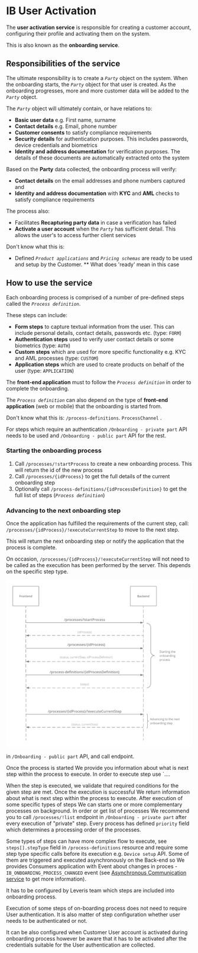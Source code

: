 # IB User Activation

The **user activation service** is responsible for creating a customer account, configuring their profile and activating them on the system.

This is also known as the **onboarding service**.

## Responsibilities of the service

The ultimate responsibility is to create a *`Party`* object on the system. When the onboarding starts, the *`Party`* object for that user is created. As the onboarding progresses, more and more customer data will be added to the *`Party`* object.

The *`Party`* object will ultimately contain, or have relations to:
* **Basic user data** e.g. First name, surname
* **Contact details** e.g. Email, phone number
* **Customer consents** to satisfy compliance requirements
* **Security details** for authentication purposes. This includes passwords, device credentials and biometrics
* **Identity and address documentation** for verification purposes. The details of these documents are automatically extracted onto the system

Based on the **Party** data collected, the onboarding process will verify:
* **Contact details** on the email addresses and phone numbers captured and
* **Identity and address documentation** with **KYC** and **AML** checks to satisfy compliance requirements

The process also:
* Facilitates **Recapturing party data** in case a verification has failed
* **Activate a user account** when the *`Party`* has sufficient detail. This allows the user's to access further client services

Don't know what this is:
* Defined *`Product applications`* and *`Pricing schemas`* are ready to be used and setup by the Customer.
** What does 'ready' mean in this case




## How to use the service

Each onboarding process is comprised of a number of pre-defined steps called the *`Process definition`*.

These steps can include:
* **Form steps** to capture textual information from the user. This can include personal details, contact details, passwords etc. (type: `FORM`)
* **Authentication steps** used to verify user contact details or some biometrics (type: `AUTH`)
* **Custom steps** which are used for more specific functionality e.g. KYC and AML processes (type: `CUSTOM`)
* **Application steps** which are used to create products on behalf of the user (type: `APPLICATION`)

The **front-end application** must to follow the *`Process definition`* in order to complete the onboarding.

The *`Process definition`* can also depend on the type of **front-end application** (web or mobile) that the onboarding is started from.

Don't know what this is:
 `/process-definitions`.
`ProcessChannel` .





For steps which require an authentication `/Onboarding - private part` API needs to be used and `/Onboarding - public part` API for the rest.


### Starting the onboarding process

1. Call `/processes/!startProcess` to create a new onboarding process. This will return the id of the new process
2. Call `/processes/{idProcess}` to get the full details of the current onboarding step
3. Optionally call `/process-definitions/{idProcessDefinition}` to get the full list of steps (*`Process definition`*)

### Advancing to the next onboarding step

Once the application has fulfilled the requirements of the current step, call: `/processes/{idProcess}/!executeCurrentStep` to move to the next step.

This will return the next onboarding step or notify the application that the process is complete.

On occasion, `/processes/{idProcess}/!executeCurrentStep` will not need to be called as the execution has been performed by the server. This depends on the specific step type.

![How to use the service](onboarding-how-to-use-the-service.png)


  in `/Onboarding - public part` API, and call  endpoint.


Once the process is started We provide you information about what is next step within the process to execute. In order to execute step use `....


When the step is executed, we validate that required conditions for the given step are met. Once the execution is successful We return information about what is next step within the process to execute.
After execution of some specific types of steps We can starts one or more complementary processes on background. In order or get list of processes We recommend you to call `/processes/!list` endpoint in `/Onboarding - private part` after every execution of "private" step. Every process has defined `priority` field which determines a processing order of the processes.

Some types of steps can have more complex flow to execute, see `steps[].stepType` field in `/process-definitions` resource and require some step type specific calls before its execution e.g. `Device setup` API.
Some of them are triggered and executed asynchronously on the Back-end so We provides Consumers application with Event about changes in proces  - `IB_ONBOARDING_PROCESS_CHANGED` event (see [Asynchronous Communication service](mw-gen-asynccomm-ib.md) to get more information).










It has to be configured by Leveris team which steps are included into onboarding process.

Execution of some steps of on-boarding process does not need to require User authentication. It is also matter of step configuration whether user needs to be authenticated or not.

It can be also configured when Customer User account is activated during onboarding process however be aware that it has to be activated after the credentials suitable for the User authentication are collected.
